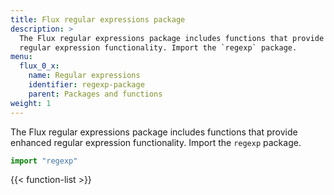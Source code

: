 ```yaml
---
title: Flux regular expressions package
description: >
  The Flux regular expressions package includes functions that provide enhanced
  regular expression functionality. Import the `regexp` package.
menu:
  flux_0_x:
    name: Regular expressions
    identifier: regexp-package
    parent: Packages and functions
weight: 1
---
```


The Flux regular expressions package includes functions that provide enhanced
regular expression functionality. Import the `regexp` package.

```js
import "regexp"
```

{{< function-list >}}
